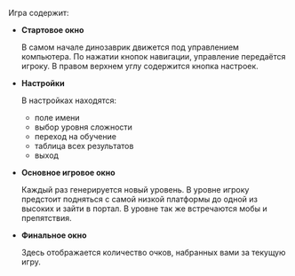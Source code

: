 Игра содержит:

- **Стартовое окно**
    
    В самом начале динозаврик движется под управлением компьютера. 
    По нажатии кнопок навигации, управление передаётся игроку. В правом верхнем углу содержится кнопка настроек.


- **Настройки**
    
    В настройках находятся:
  - поле имени
  - выбор уровня сложности
  - переход на обучение
  - таблица всех результатов
  - выход
  

- **Основное игровое окно**
    
    Каждый раз генерируется новый уровень. В уровне игроку предстоит подняться с самой низкой платформы до одной из высоких и зайти в портал. В уровне так же встречаются мобы и препятствия.

- **Финальное окно**
    
    Здесь отображается количество очков, набранных вами за текущую игру.
